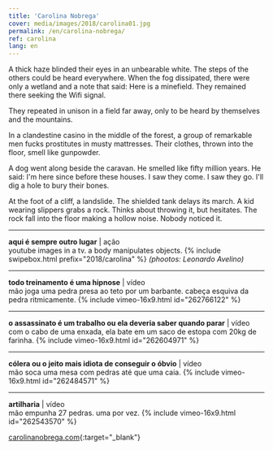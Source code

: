 ```yaml
---
title: 'Carolina Nobrega'
cover: media/images/2018/carolina01.jpg
permalink: /en/carolina-nobrega/
ref: carolina
lang: en
---
```

A thick haze blinded their eyes in an unbearable white. The steps of the others could be heard everywhere. When the fog dissipated, there were only a wetland and a note that said: Here is a minefield. They remained there seeking the Wifi signal.

They repeated in unison in a field far away, only to be heard by themselves and the mountains.

In a clandestine casino in the middle of the forest, a group of remarkable men fucks prostitutes in musty mattresses. Their clothes, thrown into the floor, smell like gunpowder.

A dog went along beside the caravan. He smelled like fifty million years. He said: I'm here since before these houses. I saw they come. I saw they go. I'll dig a hole to bury their bones.    
   
At the foot of a cliff, a landslide.
The shielded tank delays its march.
A kid wearing slippers grabs a rock.
Thinks about throwing it, but hesitates.
The rock fall into the floor making a hollow noise. Nobody noticed it.
     
     
--- 
 

**aqui é sempre outro lugar** | ação  
youtube images in a tv. 
a body manipulates objects.
{% include swipebox.html prefix="2018/carolina" %}
*(phootos: Leonardo Avelino)*

<hr>

**todo treinamento é uma hipnose** | vídeo  
mão joga uma pedra presa ao teto por um barbante. cabeça esquiva da pedra
ritmicamente.
{% include vimeo-16x9.html id="262766122" %}

<hr>

**o assassinato é um trabalho ou ela deveria saber quando parar** | vídeo  
com o cabo de uma enxada, ela bate em um saco de estopa com 20kg de farinha.
{% include vimeo-16x9.html id="262604971" %}

<hr>

**cólera ou o jeito mais idiota de conseguir o óbvio** | vídeo  
mão soca uma mesa com pedras até que uma caia.
{% include vimeo-16x9.html id="262484571" %}

<hr>

**artilharia** | vídeo  
mão empunha 27 pedras. uma por vez.
{% include vimeo-16x9.html id="262543570" %}

[carolinanobrega.com](http://carolinanobrega.com/){:target="_blank"}
